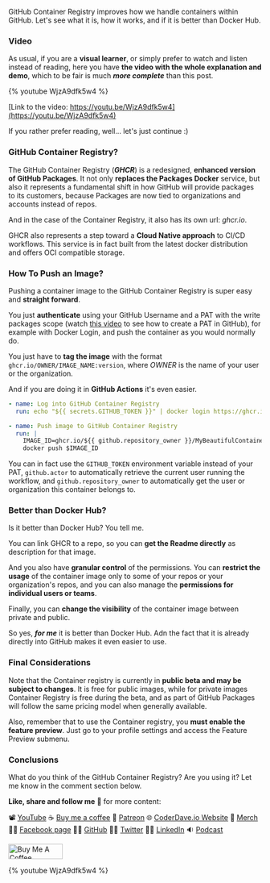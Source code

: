 GitHub Container Registry improves how we handle containers within GitHub. Let's see what it is, how it works, and if it is better than Docker Hub.

### Video

As usual, if you are a __visual learner__, or simply prefer to watch and listen instead of reading, here you have __the video with the whole explanation and demo__, which to be fair is much ___more complete___ than this post.

{% youtube WjzA9dfk5w4 %}

[Link to the video: https://youtu.be/WjzA9dfk5w4](https://youtu.be/WjzA9dfk5w4)

If you rather prefer reading, well... let's just continue :)

### GitHub Container Registry?

The GitHub Container Registry (___GHCR___) is a redesigned, __enhanced version of GitHub Packages__. It not only __replaces the Packages Docker__ service, but also it represents a fundamental shift in how GitHub will provide packages to its customers, because Packages are now tied to organizations and accounts instead of repos. 

And in the case of the Container Registry, it also has its own url: _ghcr.io_.

GHCR also represents a step toward a __Cloud Native approach__ to CI/CD workflows. This service is in fact built from the latest docker distribution and offers OCI compatible storage.

### How To Push an Image?

Pushing a container image to the GitHub Container Registry is super easy and __straight forward__.

You just __authenticate__ using your GitHub Username and a PAT with the write packages scope (watch [this video](https://youtu.be/SzrETQdGzBM) to see how to create a PAT in GitHub), for example with Docker Login, and push the container as you would normally do.

You just have to __tag the image__ with the format `ghcr.io/OWNER/IMAGE_NAME:version`, where _OWNER_ is the name of your user or the organization.

And if you are doing it in __GitHub Actions__ it's even easier.

```yaml
- name: Log into GitHub Container Registry
  run: echo "${{ secrets.GITHUB_TOKEN }}" | docker login https://ghcr.io -u ${{ github.actor }} --password-stdin

- name: Push image to GitHub Container Registry
  run: |
    IMAGE_ID=ghcr.io/${{ github.repository_owner }}/MyBeautifulContainer:123        
    docker push $IMAGE_ID
```

You can in fact use the `GITHUB_TOKEN` environment variable instead of your PAT, `github.actor` to automatically retrieve the current user running the workflow, and `github.repository_owner` to automatically get the user or organization this container belongs to.

### Better than Docker Hub?

Is it better than Docker Hub? You tell me.

You can link GHCR to a repo, so you can __get the Readme directly__ as description for that image.

And you also have __granular control__ of the permissions. You can __restrict the usage__ of the container image only to some of your repos or your organization's repos, and you can also manage the __permissions for individual users or teams__.

Finally, you can __change the visibility__ of the container image between private and public.

So yes, ___for me___ it is better than Docker Hub. Adn the fact that it is already directly into GitHub makes it even easier to use.

### Final Considerations

Note that the Container registry is currently in __public beta and may be subject to changes__. It is free for public images, while for private images Container Registry is free during the beta, and as part of GitHub Packages will follow the same pricing model when generally available.

Also, remember that to use the Container registry, you __must enable the feature preview__. Just go to your profile settings and access the Feature Preview submenu.

### Conclusions

What do you think of the GitHub Container Registry? Are you using it?
Let me know in the comment section below.

__Like, share and follow me__ 🚀 for more content:

📽 [YouTube](https://www.youtube.com/CoderDave)
☕ [Buy me a coffee](https://buymeacoffee.com/CoderDave)
💖 [Patreon](https://patreon.com/CoderDave)
🌐 [CoderDave.io Website](https://coderdave.io)
👕 [Merch](https://geni.us/cdmerch)
👦🏻 [Facebook page](https://www.facebook.com/CoderDaveYT)
🐱‍💻 [GitHub](https://github.com/n3wt0n)
👲🏻 [Twitter](https://www.twitter.com/davide.benvegnu)
👴🏻 [LinkedIn](https://www.linkedin.com/in/davidebenvegnu/)
🔉 [Podcast](https://geni.us/cdpodcast)

<a href="https://www.buymeacoffee.com/CoderDave" target="_blank"><img src="https://cdn.buymeacoffee.com/buttons/v2/default-yellow.png" alt="Buy Me A Coffee" style="height: 30px !important; width: 108px !important;" ></a>

{% youtube WjzA9dfk5w4 %}